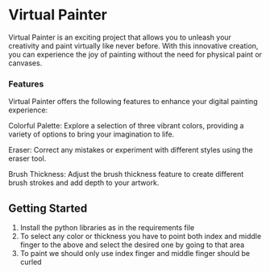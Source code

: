 # Virtual Painter
Virtual Painter is an exciting project that allows you to unleash your creativity and paint virtually like never before. With this innovative creation, you can experience the joy of painting without the need for physical paint or canvases.

### Features
Virtual Painter offers the following features to enhance your digital painting experience:

Colorful Palette: Explore a selection of three vibrant colors, providing a variety of options to bring your imagination to life.

Eraser: Correct any mistakes or experiment with different styles using the eraser tool.

Brush Thickness: Adjust the brush thickness feature to create different brush strokes and add depth to your artwork.

## Getting Started
1. Install the python libraries as in the requirements file 
2. To select any color or thickness you have to point both index and middle finger to the above and select the desired one by going to that area
3. To paint we should only use index finger and middle finger should be curled 
